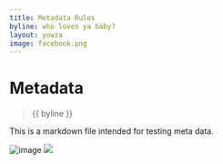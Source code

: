 ```yaml
---
title: Metadata Rules
byline: who loves ya baby?
layout: yowza
image: facebook.png
---
```


# Metadata

> {{ byline }}

This is a markdown file intended for testing meta data.

![image]({{image}})
<img src="{{ image }}" />
